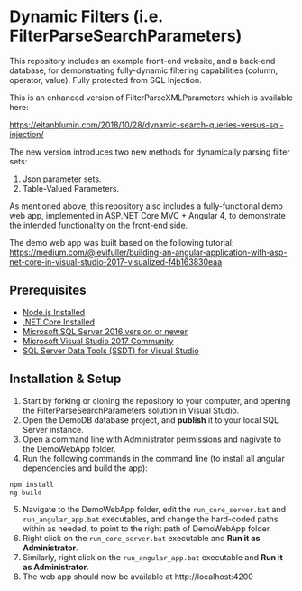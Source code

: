 # Dynamic Filters (i.e. FilterParseSearchParameters)

This repository includes an example front-end website, and a back-end database, for demonstrating fully-dynamic filtering capabilities (column, operator, value). Fully protected from SQL Injection.

This is an enhanced version of FilterParseXMLParameters which is available here:

https://eitanblumin.com/2018/10/28/dynamic-search-queries-versus-sql-injection/

The new version introduces two new methods for dynamically parsing filter sets:
1. Json parameter sets.
2. Table-Valued Parameters.

As mentioned above, this repository also includes a fully-functional demo web app, implemented in ASP.NET Core MVC + Angular 4, to demonstrate the intended functionality on the front-end side.

The demo web app was built based on the following tutorial: https://medium.com/@levifuller/building-an-angular-application-with-asp-net-core-in-visual-studio-2017-visualized-f4b163830eaa

## Prerequisites

- [Node.js Installed](https://nodejs.org/en/download/)
- [.NET Core Installed](https://www.microsoft.com/net/core#windowscmd)
- [Microsoft SQL Server 2016 version or newer](https://www.microsoft.com/en-us/sql-server/sql-server-downloads)
- [Microsoft Visual Studio 2017 Community](https://www.visualstudio.com/downloads/)
- [SQL Server Data Tools (SSDT) for Visual Studio](https://docs.microsoft.com/en-us/sql/ssdt/download-sql-server-data-tools-ssdt)

## Installation & Setup

1. Start by forking or cloning the repository to your computer, and opening the FilterParseSearchParameters solution in Visual Studio.
2. Open the DemoDB database project, and **publish** it to your local SQL Server instance.
3. Open a command line with Administrator permissions and nagivate to the DemoWebApp folder.
4. Run the following commands in the command line (to install all angular dependencies and build the app):
```
npm install
ng build
```
5. Navigate to the DemoWebApp folder, edit the `run_core_server.bat` and `run_angular_app.bat` executables, and change the hard-coded paths within as needed, to point to the right path of DemoWebApp folder.
6. Right click on the `run_core_server.bat` executable and **Run it as Administrator**.
7. Similarly, right click on the `run_angular_app.bat` executable and **Run it as Administrator**.
8. The web app should now be available at http://localhost:4200

